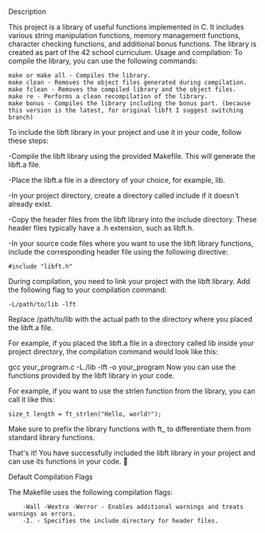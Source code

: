 Description

This project is a library of useful functions implemented in C. It includes various string manipulation functions, memory management functions, character checking functions, and additional bonus functions. The library is created as part of the 42 school curriculum.
Usage and compilation:
To compile the library, you can use the following commands:

    make or make all - Compiles the library.
    make clean - Removes the object files generated during compilation.
    make fclean - Removes the compiled library and the object files.
    make re - Performs a clean recompilation of the library.
    make bonus - Compiles the library including the bonus part. (because this version is the latest, for original libft I suggest switching branch)

To include the libft library in your project and use it in your code, follow these steps:

-Compile the libft library using the provided Makefile. This will generate the libft.a file.

-Place the libft.a file in a directory of your choice, for example, lib.

-In your project directory, create a directory called include if it doesn't already exist.

-Copy the header files from the libft library into the include directory. These header files typically have a .h extension, such as libft.h.

-In your source code files where you want to use the libft library functions, include the corresponding header file using the following directive:

    #include "libft.h"

During compilation, you need to link your project with the libft library. Add the following flag to your compilation command:

    -L/path/to/lib -lft
Replace /path/to/lib with the actual path to the directory where you placed the libft.a file.

For example, if you placed the libft.a file in a directory called lib inside your project directory, the compilation command would look like this:

gcc your_program.c -L./lib -lft -o your_program
Now you can use the functions provided by the libft library in your code.

For example, if you want to use the strlen function from the library, you can call it like this:

    size_t length = ft_strlen("Hello, world!");

Make sure to prefix the library functions with ft_ to differentiate them from standard library functions.

That's it! You have successfully included the libft library in your project and can use its functions in your code. 🎉

Default Compilation Flags

The Makefile uses the following compilation flags:

        -Wall -Wextra -Werror - Enables additional warnings and treats warnings as errors.
        -I. - Specifies the include directory for header files.
